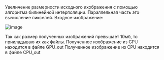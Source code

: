 Увеличение размерности исходного ихображения с помощью алгоритма билинейной интерполяции.
Параллельная часть это вычисление пикселей.
Входное изображение: 



![image](https://user-images.githubusercontent.com/49097229/208320486-26267752-01bf-4f6c-98e4-8e2a7e3d18d6.jpg)

Так как размер полученных изображений превышает 10мб, то прикладываю их как файлы.
Полученное изображение из GPU находится в файле GPU_out
Полученное изображение из CPU находится в файле CPU_out

